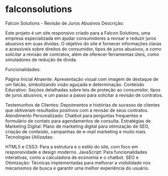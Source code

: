# falconsolutions
Falcon Solutions - Revisão de Juros Abusivos
Descrição:

Este projeto é um site responsivo criado para a Falcon Solutions, uma empresa especializada em ajudar consumidores a revisar e reduzir juros abusivos em suas dívidas. O objetivo do site é fornecer informações claras e acessíveis sobre direitos do consumidor, tipos de juros abusivos, e como solicitar a revisão de contratos, além de oferecer ferramentas úteis, como simuladores de redução de dívida.

Funcionalidades:

Página Inicial Atraente: Apresentação visual com imagem de destaque de um falcão, simbolizando visão aguçada e determinação.
Conteúdo Educativo: Seções detalhadas sobre leis de proteção ao consumidor, tipos de juros abusivos, e um passo a passo para solicitar a revisão de contratos.

Testemunhos de Clientes: Depoimentos e histórias de sucesso de clientes que obtiveram resultados positivos com a revisão de seus contratos.
Atendimento Personalizado: Chatbot para perguntas frequentes e formulário de contato para agendamentos de consulta.
Estratégias de Marketing Digital: Plano de marketing digital para otimização de SEO, criação de conteúdo, campanhas de e-mail marketing e muito mais.
Tecnologias Utilizadas:

HTML5 e CSS3: Para a estrutura e o estilo do site, com foco em responsividade e design moderno.
JavaScript: Para funcionalidades interativas, como a calculadora de economia e o chatbot.
SEO e Otimização: Técnicas implementadas para melhorar a visibilidade nos mecanismos de busca e garantir uma melhor experiência do usuário.
